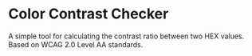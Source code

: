 # Color Contrast Checker

A simple tool for calculating the contrast ratio between two HEX values. Based on WCAG 2.0 Level AA standards.